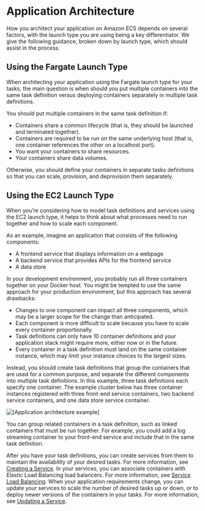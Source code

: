 # Application Architecture<a name="application_architecture"></a>

How you architect your application on Amazon ECS depends on several factors, with the launch type you are using being a key differentiator\. We give the following guidance, broken down by launch type, which should assist in the process\.

## Using the Fargate Launch Type<a name="application_architecture_fargate"></a>

When architecting your application using the Fargate launch type for your tasks, the main question is when should you put multiple containers into the same task definition versus deploying containers separately in multiple task definitions\.

You should put multiple containers in the same task definition if:
+ Containers share a common lifecycle \(that is, they should be launched and terminated together\)\.
+ Containers are required to be run on the same underlying host \(that is, one container references the other on a localhost port\)\.
+ You want your containers to share resources\.
+ Your containers share data volumes\.

Otherwise, you should define your containers in separate tasks definitions so that you can scale, provision, and deprovision them separately\.

## Using the EC2 Launch Type<a name="application_architecture_ec2"></a>

When you’re considering how to model task definitions and services using the EC2 launch type, it helps to think about what processes need to run together and how to scale each component\.

As an example, imagine an application that consists of the following components:
+ A frontend service that displays information on a webpage
+ A backend service that provides APIs for the frontend service
+ A data store

In your development environment, you probably run all three containers together on your Docker host\. You might be tempted to use the same approach for your production environment, but this approach has several drawbacks:
+ Changes to one component can impact all three components, which may be a larger scope for the change than anticipated\.
+ Each component is more difficult to scale because you have to scale every container proportionally\.
+ Task definitions can only have 10 container definitions and your application stack might require more, either now or in the future\.
+ Every container in a task definition must land on the same container instance, which may limit your instance choices to the largest sizes\.

Instead, you should create task definitions that group the containers that are used for a common purpose, and separate the different components into multiple task definitions\. In this example, three task definitions each specify one container\. The example cluster below has three container instances registered with three front\-end service containers, two backend service containers, and one data store service container\.

![\[Application architecture example\]](http://docs.aws.amazon.com/AmazonECS/latest/developerguide/images/application.png)

You can group related containers in a task definition, such as linked containers that must be run together\. For example, you could add a log streaming container to your front\-end service and include that in the same task definition\.

After you have your task definitions, you can create services from them to maintain the availability of your desired tasks\. For more information, see [Creating a Service](create-service.md)\. In your services, you can associate containers with Elastic Load Balancing load balancers\. For more information, see [Service Load Balancing](service-load-balancing.md)\. When your application requirements change, you can update your services to scale the number of desired tasks up or down, or to deploy newer versions of the containers in your tasks\. For more information, see [Updating a Service](update-service.md)\.